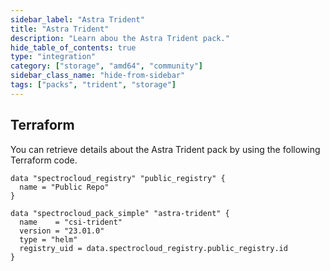 ```yaml
---
sidebar_label: "Astra Trident"
title: "Astra Trident"
description: "Learn abou the Astra Trident pack."
hide_table_of_contents: true
type: "integration"
category: ["storage", "amd64", "community"]
sidebar_class_name: "hide-from-sidebar"
tags: ["packs", "trident", "storage"]
---
```


<PartialsComponent category="packs" name="trident" />

## Terraform

You can retrieve details about the Astra Trident pack by using the following Terraform code.

```hcl
data "spectrocloud_registry" "public_registry" {
  name = "Public Repo"
}

data "spectrocloud_pack_simple" "astra-trident" {
  name    = "csi-trident"
  version = "23.01.0"
  type = "helm"
  registry_uid = data.spectrocloud_registry.public_registry.id
}
```
